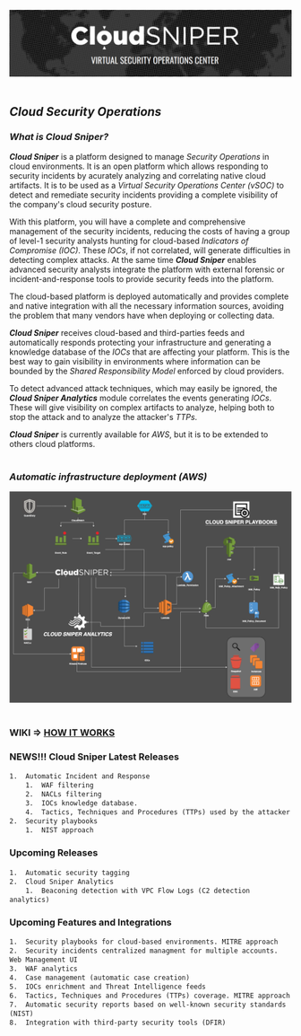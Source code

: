 ![alt text](images/logo.png "Cloud Sniper")
<br> </br>
## *Cloud Security Operations*

### *What is Cloud Sniper?*

***Cloud Sniper*** is a platform designed to manage *Security Operations* in cloud environments. It is an open platform which allows responding to security incidents by acurately analyzing and correlating native cloud artifacts. It is to be used as a *Virtual Security Operations Center (vSOC)* to detect and remediate security incidents providing a complete visibility of the company's cloud security posture.

With this platform, you will have a complete and comprehensive management of the security incidents, reducing the costs of having a group of level-1 security analysts hunting for cloud-based *Indicators of Compromise (IOC)*. These *IOCs*, if not correlated, will generate difficulties in detecting complex attacks. At the same time ***Cloud Sniper*** enables advanced security analysts integrate the platform with external forensic or incident-and-response tools to provide security feeds into the platform.

The cloud-based platform is deployed automatically and provides complete and native integration with all the necessary information sources, avoiding the problem that many vendors have when deploying or collecting data.

***Cloud Sniper*** receives cloud-based and third-parties feeds and automatically responds protecting your infrastructure and generating a knowledge database of the *IOCs* that are affecting your platform. This is the best way to gain visibility in environments where information can be bounded by the *Shared Responsibility Model* enforced by cloud providers.

To detect advanced attack techniques, which may easily be ignored, the ***Cloud Sniper Analytics*** module correlates the events generating *IOCs*. These will give visibility on complex artifacts to analyze, helping both to stop the attack and to analyze the attacker's *TTPs*.

***Cloud Sniper*** is currently available for *AWS*, but it is to be extended to others cloud platforms.
<br> </br>
### *Automatic infrastructure deployment (AWS)*

![alt text](images/deployment.png "Cloud Sniper")
<br> </br>
### WIKI => [HOW IT WORKS](wiki/WIKI.md)

### NEWS!!! Cloud Sniper Latest Releases

    1.  Automatic Incident and Response 
        1.  WAF filtering
        2.  NACLs filtering
        3.  IOCs knowledge database. 
        4.  Tactics, Techniques and Procedures (TTPs) used by the attacker
    2.  Security playbooks
        1.  NIST approach

### Upcoming Releases

    1.  Automatic security tagging 
    2.  Cloud Sniper Analytics
        1.  Beaconing detection with VPC Flow Logs (C2 detection analytics)

### Upcoming Features and Integrations

    1.  Security playbooks for cloud-based environments. MITRE approach
    2.  Security incidents centralized managment for multiple accounts. Web Management UI
    3.  WAF analytics
    4.  Case management (automatic case creation)
    5.  IOCs enrichment and Threat Intelligence feeds
    6.  Tactics, Techniques and Procedures (TTPs) coverage. MITRE approach
    7.  Automatic security reports based on well-known security standards (NIST)
    8.  Integration with third-party security tools (DFIR)
